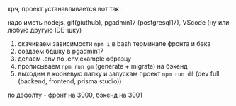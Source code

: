 крч, проект устанавливается вот так:

надо иметь nodejs, git(giuthub), pgadmin17 (postgresql17), VScode (ну или любую другую IDE-шку)

1. скачиваем зависимости `npm i` в bash терминале фронта и бэка
2. создаем бдшку в pgadmin17
3. делаем .env по .env.example образцу
4. прописываем `npm run gm` (generate + migrate) на бэкенд
5. выходим в корневую папку и запускам проект `npm run df` (dev full (backend, frontend, prisma studio))

по дэфолту - фронт на 3000, бэкенд на 3001